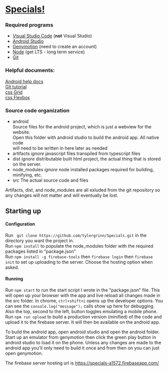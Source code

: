 # [Specials!](https://specials-a1572.firebaseapp.com/)

### Required programs
* [Visual Studio Code](https://code.visualstudio.com/) (**not** Visual Studio)
* [Android Studio](https://developer.android.com/studio/index.html)
* [Genymotion](https://www.genymotion.com/fun-zone/) (need to create an account)
* [Node](https://nodejs.org/en/) (get LTS - long term service)
* [Git](https://git-scm.com/downloads)

### Helpful documents:
[Android help docs](https://developer.android.com/guide/webapps/index.html)  
[Git tutorial](https://try.github.io/levels/1/challenges/1)  
[css Grid](https://css-tricks.com/snippets/css/complete-guide-grid/)  
[css Flexbox](https://css-tricks.com/snippets/css/a-guide-to-flexbox/)  

### Source code organization
* android  
    Source files for the android project, which is just a webview for the website.  
    Open this folder with android studio to build the android app. All native code  
    will need to be written in here later as needed
* artifacts *ignore*
    javascript files transpiled from typescript files
* dist *ignore*
    distributable built html project, the actual thing that is stored on the server.
* node_modules *ignore*
    node installed packages required for building, minifying, etc. 
* src
    The actual source code and files

Artifacts, dist, and node_modules are all exluded from the git repository so any changes will not matter and will eventually be lost.

## Starting up

#### Configuration
Run ``` git clone https://github.com/tylergrinn/Specials.git``` in the directory you want the project in.  
Run ``` npm install ``` to populate the node_modules folder with the required packages listed in "package.json"  
Run ``` npm install -g firebase-tools ``` then ``` firebase login ``` then ``` firebase init ``` to set up uploading to the server. Choose the hosting option when asked.

#### Running
Run ``` npm start ``` to run the start script I wrote in the "package.json" file. This will open up your browser with the app and live reload all changes made in the src folder. In chrome, ``` ctrl+shift+i ``` opens up the developer options. You can see the ``` console.log("message"); ``` calls show up here for debugging. Also the top, second to the left, button toggles emulating a mobile phone.  
Run ``` npm run upload ``` to build a production version (minified) of the code and upload it to the firebase server. It will then be available on the android app.

To build the android app, open android studio and open the android folder. Start up an emulator from genymotion then click the green play button in android studio to load it on the phone. Unless any changes are made to the android app you'll only need to build it once and from then on you can just open genymotion.

The firebase server hosting url is https://specials-a1572.firebaseapp.com/